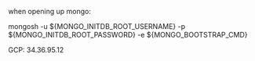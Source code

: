 when opening up mongo:

mongosh -u ${MONGO_INITDB_ROOT_USERNAME} -p ${MONGO_INITDB_ROOT_PASSWORD} -e ${MONGO_BOOTSTRAP_CMD}


GCP: 34.36.95.12